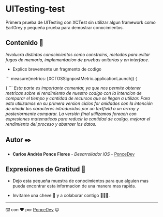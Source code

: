 # UITesting-test
Primera prueba de UITesting con XCTest sin utilizar algun framework como EarlGrey y pequeña prueba para demostrar conocimientos.

## Contenido 🧐

_Involucra distintos conocimientos como constrains, metodos para evitar fugas de memoria, implementacion de pruebas unitarias y en interface._

* Explico brevemente un fragmento de codigo

´´´
  measure(metrics: [XCTOSSignpostMetric.applicationLaunch]) {
   
  }
´´´
_Esta parte es importante comentar, ya que nos permite obtener metricas sobre el rendimiento de nuestro codigo con la intencion de comparar el tiempo y cantidad de recursos que se llegan a utilizar._
_Para esto utilizamos en su primera version ciclos for anidados con la intención de añadir los caracteres introducidos por un textfield a un arrray y posteriormente comparar._
_La versión final utilizamos foreach con expresiones matematicas para reducir la cantidad de codigo, mejorar el rendimiento del proceso y abstraer los datos._
## Autor ✒️

* **Carlos Andrés Ponce Flores** - *Desarrollador iOS* - [PonceDev](https://github.com/Ponce156C)

## Expresiones de Gratitud 🎁

* Dejo esta pequeña muestra de conocimientos para que alguien mas pueda encontrar esta informacion de una manera mas rapida.

* Invitame una cheve 🍺 y a colaborar contigo 👨🏻‍💻. 

---
⌨️ con ❤️ por [PonceDev](https://github.com/Ponce156C) 😊
